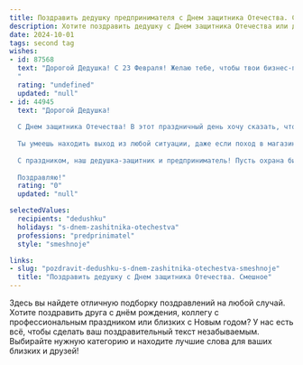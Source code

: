 ```yaml
---
title: Поздравить дедушку предпринимателя с Днем защитника Отечества. Смешное
description: Хотите поздравить дедушку с Днем защитника Отечества или другим праздником? Наш ИИ создаст незабываемое поздравление, а вы обязательно выделитесь среди других.  
date: 2024-10-01
tags: second tag
wishes:
- id: 87568
  text: "Дорогой Дедушка! С 23 Февраля! Желаю тебе, чтобы твои бизнес-проекты процветали так же бурно, как твой смех после удачной сделки! Пусть конкуренты трепещут перед твоей деловой хваткой, а фортуна всегда идёт тебе навстречу, даже если придётся её немного… подтолкнуть.  Крепкого здоровья, стального терпения и  моря позитива!  Пусть каждый день будет как праздник, ну, или хотя бы как выгодная инвестиция!
  "
  rating: "undefined"
  updated: "null"
- id: 44945
  text: "Дорогой Дедушка!
  
  С Днем защитника Отечества! В этот праздничный день хочу сказать, что ты — настоящий стратег, который не только защищает интересы нашей семьи, но и ведет бизнес так, что конкуренты убегают в панике, как будто за ними наехал танк!
  
  Ты умеешь находить выход из любой ситуации, даже если поход в магазин за хлебом превращается в настоящую спецоперацию. Желаю тебе, чтобы каждый день был успешным, как твой самый удачный проект, а дома всегда ждала теплая атмосфера и умиротворенные внуки, готовые на все ради твоих вкусных пирожков!
  
  С праздником, наш дедушка-защитник и предприниматель! Пусть охрана бизнеса будет только на бумаге, а радость и смех — всегда рядом!
  
  Поздравляю!"
  rating: "0"
  updated: "null"

selectedValues:
  recipients: "dedushku"
  holidays: "s-dnem-zashitnika-otechestva"
  professions: "predprinimatel"
  style: "smeshnoje"

links:
- slug: "pozdravit-dedushku-s-dnem-zashitnika-otechestva-smeshnoje"
  title: "Поздравить дедушку с Днем защитника Отечества. Смешное"
---
```


Здесь вы найдете отличную подборку поздравлений на любой случай. 
Хотите поздравить друга с днём рождения, коллегу с профессиональным праздником или близких с Новым годом? У нас есть всё, чтобы сделать ваш поздравительный текст незабываемым. Выбирайте нужную категорию и находите лучшие слова для ваших близких и друзей!
